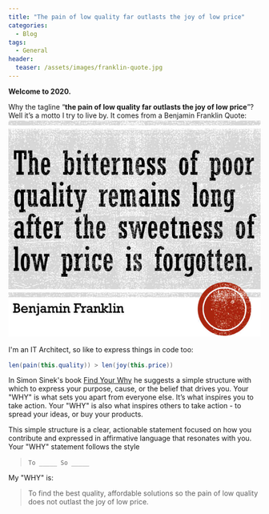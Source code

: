 ```yaml
---
title: "The pain of low quality far outlasts the joy of low price"
categories:
  - Blog
tags:
  - General
header:
  teaser: /assets/images/franklin-quote.jpg
---
```

**Welcome to 2020.**

Why the tagline “**the pain of low quality far outlasts the joy of low price**”?  Well it’s a motto I try to live by. It comes from a Benjamin Franklin Quote:
![Benjamin Franklin Quote](/assets/images/franklin-quote.jpg)

I'm an IT Architect, so like to express things in code too:
```java
len(pain(this.quality)) > len(joy(this.price))
```
In Simon Sinek's book [Find Your Why](https://www.amazon.co.uk/Find-Your-Why-Practical-Discovering/dp/0241279267) he suggests a simple structure with which to express your purpose, cause, or the belief that drives you. Your "WHY" is what sets you apart from everyone else. It’s what inspires you to take action. Your "WHY" is also what inspires others to take action - to spread your ideas, or buy your products.

This simple structure is a clear, actionable statement focused on how you contribute and expressed in affirmative language that resonates with you.  Your "WHY" statement follows the style

> ``To _____ So _____``

My "WHY" is:

> To find the best quality, affordable solutions so the pain of low quality does not outlast the joy of low price.

